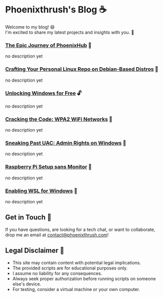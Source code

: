 # Phoenixthrush's Blog ☕️

Welcome to my blog! 😄 <br> I'm excited to share my latest projects and insights with you. 🚀

### [The Epic Journey of PhoenixHub](https://www.phoenixthrush.com/blog/History-of-PhoenixHub) 🌟

no description yet

### [Crafting Your Personal Linux Repo on Debian-Based Distros](https://www.phoenixthrush.com/blog/Create-Linux-Repo) 🐧

no description yet

### [Unlocking Windows for Free](https://www.phoenixthrush.com/blog/Windows-Activation) 🔓

no description yet

### [Cracking the Code: WPA2 WiFi Networks](https://www.phoenixthrush.com/blog/WPA2-Cracking) 📡

no description yet 

### [Sneaking Past UAC: Admin Rights on Windows](https://www.phoenixthrush.com/blog/UAC-Bypass) 🧙

no description yet

### [Raspberry Pi Setup sans Monitor](https://www.phoenixthrush.com/blog/RPI-Headless-Setup) 🚀

no description yet

### [Enabling WSL for Windows](https://www.phoenixthrush.com/blog/WSL-Installation) 🚀

no description yet

## Get in Touch 📩
If you have questions, are looking for a tech chat, or want to collaborate, drop me an email at [contact@phoenixthrush.com](mailto:contact@phoenixthrush.com)!

## Legal Disclaimer 🚫
- This site may contain content with potential legal implications.
- The provided scripts are for educational purposes only.
- I assume no liability for any consequences.
- Always seek proper authorization before running scripts on someone else's device.
- For testing, consider a virtual machine or your own computer.

